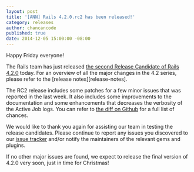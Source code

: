 ```yaml
---
layout: post
title: '[ANN] Rails 4.2.0.rc2 has been released!'
category: releases
author: chancancode
published: true
date: 2014-12-05 15:00:00 -08:00
---
```


Happy Friday everyone!

The Rails team has just released [the second Release Candidate of Rails 4.2.0][gem]
today. For an overview of all the major changes in the 4.2 series, please refer
to the [release notes][release-notes].

The RC2 release includes some patches for a few minor issues that was reported
in the last week. It also includes some improvements to the documentation and
some enhancements that decreases the verbosity of the Active Job logs. You can
refer to [the diff on Github][commits] for a full list of chances.

We would like to thank you again for assisting our team in testing the release
candidates. Please continue to report any issues you discovered to our
[issue tracker][tracker] and/or notify the maintainers of the relevant gems and
plugins.

If no other major issues are found, we expect to release the final version of
4.2.0 very soon, just in time for Christmas!

[gem]: http://rubygems.org/gems/rails/versions/4.2.0.rc2
[commits]: https://github.com/rails/rails/compare/v4.2.0.rc1...v4.2.0.rc2
[tracker]: https://github.com/rails/rails/issues
